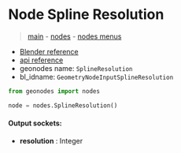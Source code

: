 # Node Spline Resolution

> [main](../structure.md) - [nodes](nodes.md) - [nodes menus](nodes_menus.md)

- [Blender reference](https://docs.blender.org/manual/en/latest/modeling/geometry_nodes/curve/spline_resolution.html)
- [api reference](https://docs.blender.org/api/current/bpy.types.GeometryNodeInputSplineResolution.html)
- geonodes name: `SplineResolution`
- bl_idname: `GeometryNodeInputSplineResolution`

```python
from geonodes import nodes

node = nodes.SplineResolution()
```

#### Output sockets:

- **resolution** : Integer

